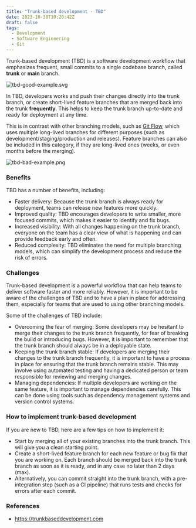 ```yaml
---
title: "Trunk-based development - TBD"
date: 2023-10-30T10:20:42Z
draft: false
tags:
  - Development
  - Software Engineering
  - Git
---
```


Trunk-based development (TBD) is a software development workflow that emphasizes frequent, small commits to a single codebase branch, 
called **trunk** or **main** branch.

![tbd-good-example.svg](tbd-good-example.png)

In TBD, developers works and push their changes directly into the trunk branch, or create short-lived feature branches 
that are merged back into the trunk **frequently**.
This helps to keep the trunk branch up-to-date and ready for deployment at any time.

This is in contrast with other branching models, such as [Git Flow](https://www.atlassian.com/git/tutorials/comparing-workflows/gitflow-workflow), 
which uses multiple long-lived branches for different purposes (such as development/staging/production and releases).
Feature branches can also be included in this category, if they are long-lived ones (weeks, or even months before the merging).

![tbd-bad-example.png](tbd-bad-example.png)

### Benefits
TBD has a number of benefits, including:
- Faster delivery: Because the trunk branch is always ready for deployment, teams can release new features more quickly.
- Improved quality: TBD encourages developers to write smaller, more focused commits, which makes it easier to identify and fix bugs.
- Increased visibility: With all changes happening on the trunk branch, everyone on the team has a clear view of what is happening and can provide feedback early and often.
- Reduced complexity: TBD eliminates the need for multiple branching models, which can simplify the development process and reduce the risk of errors.

### Challenges
Trunk-based development is a powerful workflow that can help teams to deliver software faster and more reliably. 
However, it is important to be aware of the challenges of TBD and to have a plan in place for addressing them,
especially for teams that are used to using other branching models. 

Some of the challenges of TBD include:
- Overcoming the fear of merging: Some developers may be hesitant to merge their changes to the trunk branch frequently, for fear of breaking the build or introducing bugs. However, it is important to remember that the trunk branch should always be in a deployable state.
- Keeping the trunk branch stable: If developers are merging their changes to the trunk branch frequently, it is important to have a process in place for ensuring that the trunk branch remains stable. This may involve using automated testing and having a dedicated person or team responsible for reviewing and merging changes.
- Managing dependencies: If multiple developers are working on the same feature, it is important to manage dependencies carefully. This can be done using tools such as dependency management systems and version control systems.

### How to implement trunk-based development
If you are new to TBD, here are a few tips on how to implement it:

- Start by merging all of your existing branches into the trunk branch. This will give you a clean starting point. 
- Create a short-lived feature branch for each new feature or bug fix that you are working on. Each branch should be merged back into the trunk branch as soon as it is ready, and in any case no later than 2 days (max).
- Alternatively, you can commit straight into the trunk branch, with a pre-integration step (such as a CI pipeline) that runs tests and checks for errors after each commit.

### References
- https://trunkbaseddevelopment.com